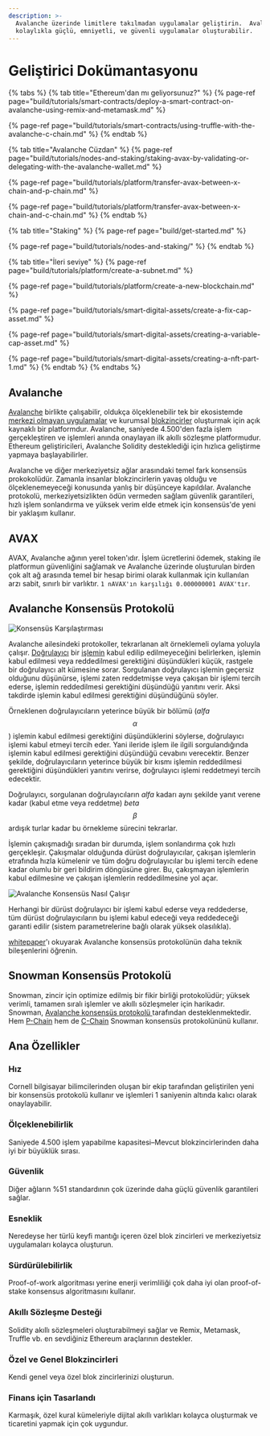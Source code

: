 ```yaml
---
description: >-
  Avalanche üzerinde limitlere takılmadan uygulamalar geliştirin.  Avalanche üzerinde çalışan geliştiriciler 
  kolaylıkla güçlü, emniyetli, ve güvenli uygulamalar oluşturabilir.
---
```


# Geliştirici Dokümantasyonu

{% tabs %}
{% tab title="Ethereum'dan mı geliyorsunuz?" %}
{% page-ref page="build/tutorials/smart-contracts/deploy-a-smart-contract-on-avalanche-using-remix-and-metamask.md" %}

{% page-ref page="build/tutorials/smart-contracts/using-truffle-with-the-avalanche-c-chain.md" %}
{% endtab %}

{% tab title="Avalanche Cüzdan" %}
{% page-ref page="build/tutorials/nodes-and-staking/staking-avax-by-validating-or-delegating-with-the-avalanche-wallet.md" %}

{% page-ref page="build/tutorials/platform/transfer-avax-between-x-chain-and-p-chain.md" %}

{% page-ref page="build/tutorials/platform/transfer-avax-between-x-chain-and-c-chain.md" %}
{% endtab %}

{% tab title="Staking" %}
{% page-ref page="build/get-started.md" %}

{% page-ref page="build/tutorials/nodes-and-staking/" %}
{% endtab %}

{% tab title="İleri seviye" %}
{% page-ref page="build/tutorials/platform/create-a-subnet.md" %}

{% page-ref page="build/tutorials/platform/create-a-new-blockchain.md" %}

{% page-ref page="build/tutorials/smart-digital-assets/create-a-fix-cap-asset.md" %}

{% page-ref page="build/tutorials/smart-digital-assets/creating-a-variable-cap-asset.md" %}

{% page-ref page="build/tutorials/smart-digital-assets/creating-a-nft-part-1.md" %}
{% endtab %}
{% endtabs %}

## Avalanche

[Avalanche](https://avax.network) birlikte çalışabilir, oldukça ölçeklenebilir tek bir ekosistemde [merkezi olmayan uygulamalar](https://support.avalabs.org/en/articles/4587146-what-is-a-decentralized-application-dapp) ve kurumsal [blokzincirler](http://support.avalabs.org/en/articles/4064677-what-is-a-blockchain) oluşturmak için açık kaynaklı bir platformdur. Avalanche, saniyede 4.500'den fazla işlem gerçekleştiren ve işlemleri anında onaylayan ilk akıllı sözleşme platformudur. Ethereum geliştiricileri, Avalanche Solidity desteklediği için hızlıca geliştirme yapmaya başlayabilirler.

Avalanche ve diğer merkeziyetsiz ağlar arasındaki temel fark konsensüs prokokolüdür. Zamanla insanlar blokzincirlerin yavaş olduğu ve ölçeklenemeyeceği konusunda yanlış bir düşünceye kapıldılar. Avalanche protokolü, merkeziyetsizlikten ödün vermeden sağlam güvenlik garantileri, hızlı işlem sonlandırma ve yüksek verim elde etmek için konsensüs'de yeni bir yaklaşım kullanır. 

## AVAX

AVAX, Avalanche ağının yerel token'ıdır. İşlem ücretlerini ödemek, staking ile platformun güvenliğini sağlamak ve Avalanche üzerinde oluşturulan birden çok alt ağ arasında temel bir hesap birimi olarak kullanmak için kullanılan arzı sabit, sınırlı bir varlıktır. `1 nAVAX'ın karşılığı 0.000000001 AVAX'tır`.

## Avalanche Konsensüs Protokolü

![Konsensüs Karşılaştırması](.gitbook/assets/consensus-comparison.png)

Avalanche ailesindeki protokoller, tekrarlanan alt örneklemeli oylama yoluyla çalışır. [Doğrulayıcı](http://support.avalabs.org/en/articles/4064704-what-is-a-blockchain-validator) bir [işlemin](http://support.avalabs.org/en/articles/4587384-what-is-a-transaction) kabul edilip edilmeyeceğini belirlerken, işlemin kabul edilmesi veya reddedilmesi gerektiğini düşündükleri küçük, rastgele bir doğrulayıcı alt kümesine sorar. Sorgulanan doğrulayıcı işlemin geçersiz olduğunu düşünürse, işlemi zaten reddetmişse veya çakışan bir işlemi tercih ederse, işlemin reddedilmesi gerektiğini düşündüğü yanıtını verir. Aksi takdirde işlemin kabul edilmesi gerektiğini düşündüğünü söyler.

Örneklenen doğrulayıcıların yeterince büyük bir bölümü \(_alfa_ $$α$$\) işlemin kabul edilmesi gerektiğini düşündüklerini söylerse, doğrulayıcı işlemi kabul etmeyi tercih eder. Yani ileride işlem ile ilgili sorgulandığında işlemin kabul edilmesi gerektiğini düşündüğü cevabını verecektir. Benzer şekilde, doğrulayıcıların yeterince büyük bir kısmı işlemin reddedilmesi gerektiğini düşündükleri yanıtını verirse, doğrulayıcı işlemi reddetmeyi tercih edecektir.

Doğrulayıcı, sorgulanan doğrulayıcıların _alfa_ kadarı aynı şekilde yanıt verene kadar (kabul etme veya reddetme) _beta_ $$β$$ ardışık turlar kadar bu örnekleme sürecini tekrarlar.

İşlemin çakışmadığı sıradan bir durumda, işlem sonlandırma çok hızlı gerçekleşir. Çakışmalar olduğunda dürüst doğrulayıcılar, çakışan işlemlerin etrafında hızla kümelenir ve tüm doğru doğrulayıcılar bu işlemi tercih edene kadar olumlu bir geri bildirim döngüsüne girer. Bu, çakışmayan işlemlerin kabul edilmesine ve çakışan işlemlerin reddedilmesine yol açar.

![Avalanche Konsensüs Nasıl Çalışır](.gitbook/assets/howavalancheconsensusworks.png)

Herhangi bir dürüst doğrulayıcı bir işlemi kabul ederse veya reddederse, tüm dürüst doğrulayıcıların bu işlemi kabul edeceği veya reddedeceği garanti edilir \(sistem parametrelerine bağlı olarak yüksek olasılıkla\).

[whitepaper](https://arxiv.org/pdf/1906.08936.pdf)'ı okuyarak Avalanche konsensüs protokolünün daha teknik bileşenlerini öğrenin.

## Snowman Konsensüs Protokolü

Snowman, zincir için optimize edilmiş bir fikir birliği protokolüdür; yüksek verimli, tamamen sıralı işlemler ve akıllı sözleşmeler için harikadır. Snowman, [Avalanche konsensüs protokolü ](./#avalanche-consensus-protocol) tarafından desteklenmektedir. Hem [P-Chain](learn/platform-overview/#platform-chain-p-chain) hem de [C-Chain](learn/platform-overview/#contract-chain-c-chain) Snowman konsensüs protokolününü kullanır.

## Ana Özellikler

### Hız

Cornell bilgisayar bilimcilerinden oluşan bir ekip tarafından geliştirilen yeni bir konsensüs protokolü kullanır ve işlemleri 1 saniyenin altında kalıcı olarak onaylayabilir.

### Ölçeklenebilirlik

Saniyede 4.500 işlem yapabilme kapasitesi–Mevcut blokzincirlerinden daha iyi bir büyüklük sırası.

### Güvenlik

Diğer ağların %51 standardının çok üzerinde daha güçlü güvenlik garantileri sağlar.

### Esneklik

Neredeyse her türlü keyfi mantığı içeren özel blok zincirleri ve merkeziyetsiz uygulamaları kolayca oluşturun.

### Sürdürülebilirlik

Proof-of-work algoritması yerine enerji verimliliği çok daha iyi olan proof-of-stake konsensus algoritmasını kullanır. 

### Akıllı Sözleşme Desteği

Solidity akıllı sözleşmeleri oluşturabilmeyi sağlar ve Remix, Metamask, Truffle vb. en sevdiğiniz Ethereum araçlarının destekler. 

### Özel ve Genel Blokzincirleri

Kendi genel veya özel blok zincirlerinizi oluşturun.

### Finans için Tasarlandı

Karmaşık, özel kural kümeleriyle dijital akıllı varlıkları kolayca oluşturmak ve ticaretini yapmak için çok uygundur.

<!--stackedit_data:
eyJoaXN0b3J5IjpbMTgzMTI3OTg0NSwxNjYyMzk3OTcsLTI1OD
cwNjE4NSwtMTQ4OTk3NDY3Nyw3ODc5NDU1NDUsMjAwNzYyMTU2
Miw1MjM1MTI2MjIsLTE0NzU1NTYzNzYsLTYzNjk3MjU0LDE2MT
UzMzkyMjAsLTE1MzcwMTI2MSwxNDczOTU3NzQwLDEwMTcwNjA2
NzcsNDUwNTQ4NjgzLC04ODk1NjcyMl19
-->